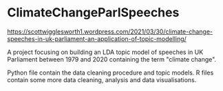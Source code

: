 # ClimateChangeParlSpeeches

https://scottwigglesworth1.wordpress.com/2021/03/30/climate-change-speeches-in-uk-parliament-an-application-of-topic-modelling/

A project focusing on building an LDA topic model of speeches in UK Parliament between 1979 and 2020 containing the term "climate change".

Python file contain the data cleaning procedure and topic models. R files contain some more data cleaning, analysis and data visualisations.
